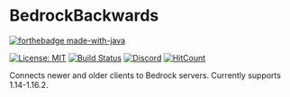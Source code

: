 # BedrockBackwards

[![forthebadge made-with-java](https://ForTheBadge.com/images/badges/made-with-java.svg)](https://java.com/)

[![License: MIT](https://img.shields.io/badge/license-MIT-blue.svg)](LICENSE)
[![Build Status](https://github.com/DoctorMacc/BedrockBackwards/workflows/Build/badge.svg)](https://github.com/DoctorMacc/BedrockBackwards/actions?query=workflow%3A%22Build%22)
[![Discord](https://img.shields.io/discord/733331120267067463.svg?color=%237289da&label=discord)](https://discord.gg/G6ghF5G)
[![HitCount](http://hits.dwyl.io/DoctorMacc/BedrockBackwards.svg)](http://hits.dwyl.io/DoctorMacc/BedrockBackwards)

Connects newer and older clients to Bedrock servers. Currently supports 1.14-1.16.2.

